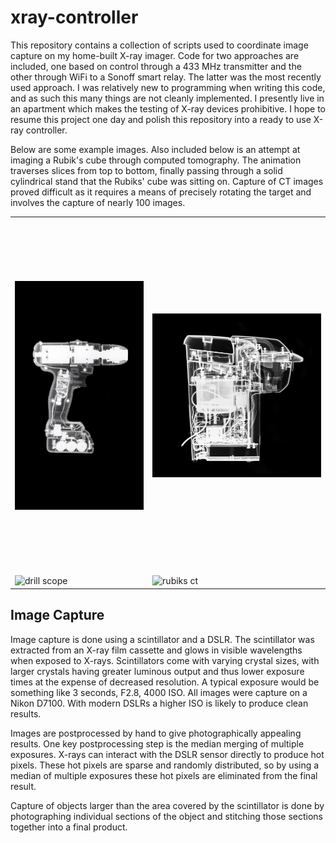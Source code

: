 # xray-controller

This repository contains a collection of scripts used to coordinate
image capture on my home-built X-ray imager. Code for two approaches
are included, one based on control through a 433 MHz transmitter and
the other through WiFi to a Sonoff smart relay. The latter was the
most recently used approach. I was relatively new to programming when
writing this code, and as such this many things are not cleanly
implemented. I presently live in an apartment which makes the testing
of X-ray devices prohibitive. I hope to resume this project one day
and polish this repository into a ready to use X-ray controller.

Below are some example images. Also included below is an attempt at
imaging a Rubik's cube through computed tomography. The animation
traverses slices from top to bottom, finally passing through a solid
cylindrical stand that the Rubiks' cube was sitting on. Capture of
CT images proved difficult as it requires a means of precisely
rotating the target and involves the capture of nearly 100 images.

|    |   |
| ------------- | ------------- |
|<img src="images/drill.png" alt="drill" align="center" width="300" style='margin:100px auto'/> | <img src="images/keurig.jpg" alt="keurig" align="center" width="400" style="margin:100px auto"/>|
|<img src="images/drill_scope.gif" alt="drill scope" width="400"/> | <img src="images/rubiks_ct.gif" alt="rubiks ct" width="300"/>|

## Image Capture

Image capture is done using a scintillator and a DSLR. The
scintillator was extracted from an X-ray film cassette and glows in
visible wavelengths when exposed to X-rays. Scintillators come with
varying crystal sizes, with larger crystals having greater luminous
output and thus lower exposure times at the expense of decreased
resolution. A typical exposure would be something like 3 seconds,
F2.8, 4000 ISO. All images were capture on a Nikon D7100. With modern
DSLRs a higher ISO is likely to produce clean results.

Images are postprocessed by hand to give photographically appealing
results. One key postprocessing step is the median merging of multiple
exposures. X-rays can interact with the DSLR sensor directly to
produce hot pixels. These hot pixels are sparse and randomly
distributed, so by using a median of multiple exposures these hot
pixels are eliminated from the final result.

Capture of objects larger than the area covered by the scintillator is
done by photographing individual sections of the object and
stitching those sections together into a final product.

